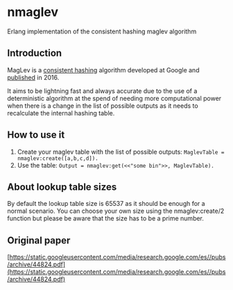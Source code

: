 # nmaglev

Erlang implementation of the consistent hashing maglev algorithm

## Introduction

MagLev is a [consistent hashing](https://en.wikipedia.org/wiki/Consistent_hashing) algorithm developed at Google and 
[published](https://static.googleusercontent.com/media/research.google.com/es//pubs/archive/44824.pdf) in 2016.

It aims to be lightning fast and always accurate due to the use of a deterministic algorithm at the spend 
of needing more computational power when there is a change in the list of possible outputs as it needs
to recalculate the internal hashing table.

## How to use it

1. Create your maglev table with the list of possible outputs: ```MaglevTable = nmaglev:create([a,b,c,d]).```
2. Use the table: ```Output = nmaglev:get(<<"some bin">>, MaglevTable).```


## About lookup table sizes

By default the lookup table size is 65537 as it should be enough for a normal scenario.
You can choose your own size using the nmaglev:create/2 function but please be aware that the size has to be
a prime number.

## Original paper

[https://static.googleusercontent.com/media/research.google.com/es//pubs/archive/44824.pdf](https://static.googleusercontent.com/media/research.google.com/es//pubs/archive/44824.pdf)